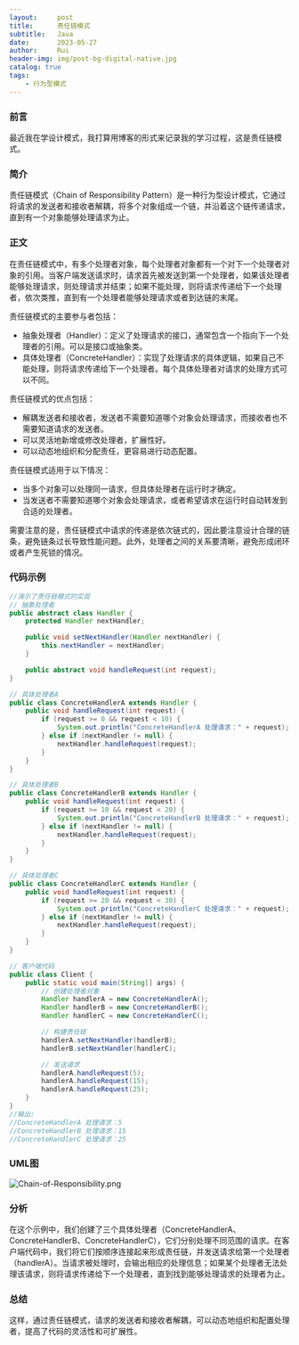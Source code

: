 ```yaml
---
layout:     post
title:      责任链模式
subtitle:   Java
date:       2023-05-27
author:     Rui
header-img: img/post-bg-digital-native.jpg
catalog: true
tags:
    - 行为型模式
---
```

### 前言
最近我在学设计模式，我打算用博客的形式来记录我的学习过程，这是责任链模式。
### 简介
责任链模式（Chain of Responsibility Pattern）是一种行为型设计模式，它通过将请求的发送者和接收者解耦，将多个对象组成一个链，并沿着这个链传递请求，直到有一个对象能够处理请求为止。
### 正文

在责任链模式中，有多个处理者对象，每个处理者对象都有一个对下一个处理者对象的引用。当客户端发送请求时，请求首先被发送到第一个处理者，如果该处理者能够处理请求，则处理请求并结束；如果不能处理，则将请求传递给下一个处理者，依次类推，直到有一个处理者能够处理请求或者到达链的末尾。

责任链模式的主要参与者包括：
- 抽象处理者（Handler）：定义了处理请求的接口，通常包含一个指向下一个处理者的引用。可以是接口或抽象类。
- 具体处理者（ConcreteHandler）：实现了处理请求的具体逻辑，如果自己不能处理，则将请求传递给下一个处理者。每个具体处理者对请求的处理方式可以不同。

责任链模式的优点包括：
- 解耦发送者和接收者，发送者不需要知道哪个对象会处理请求，而接收者也不需要知道请求的发送者。
- 可以灵活地新增或修改处理者，扩展性好。
- 可以动态地组织和分配责任，更容易进行动态配置。

责任链模式适用于以下情况：
- 当多个对象可以处理同一请求，但具体处理者在运行时才确定。
- 当发送者不需要知道哪个对象会处理请求，或者希望请求在运行时自动转发到合适的处理者。

需要注意的是，责任链模式中请求的传递是依次链式的，因此要注意设计合理的链条，避免链条过长导致性能问题。此外，处理者之间的关系要清晰，避免形成闭环或者产生死锁的情况。

### 代码示例
```java
//演示了责任链模式的实现
// 抽象处理者
public abstract class Handler {
    protected Handler nextHandler;

    public void setNextHandler(Handler nextHandler) {
        this.nextHandler = nextHandler;
    }

    public abstract void handleRequest(int request);
}

// 具体处理者A
public class ConcreteHandlerA extends Handler {
    public void handleRequest(int request) {
        if (request >= 0 && request < 10) {
            System.out.println("ConcreteHandlerA 处理请求：" + request);
        } else if (nextHandler != null) {
            nextHandler.handleRequest(request);
        }
    }
}

// 具体处理者B
public class ConcreteHandlerB extends Handler {
    public void handleRequest(int request) {
        if (request >= 10 && request < 20) {
            System.out.println("ConcreteHandlerB 处理请求：" + request);
        } else if (nextHandler != null) {
            nextHandler.handleRequest(request);
        }
    }
}

// 具体处理者C
public class ConcreteHandlerC extends Handler {
    public void handleRequest(int request) {
        if (request >= 20 && request < 30) {
            System.out.println("ConcreteHandlerC 处理请求：" + request);
        } else if (nextHandler != null) {
            nextHandler.handleRequest(request);
        }
    }
}

// 客户端代码
public class Client {
    public static void main(String[] args) {
        // 创建处理者对象
        Handler handlerA = new ConcreteHandlerA();
        Handler handlerB = new ConcreteHandlerB();
        Handler handlerC = new ConcreteHandlerC();

        // 构建责任链
        handlerA.setNextHandler(handlerB);
        handlerB.setNextHandler(handlerC);

        // 发送请求
        handlerA.handleRequest(5);
        handlerA.handleRequest(15);
        handlerA.handleRequest(25);
    }
}
//输出:
//ConcreteHandlerA 处理请求：5
//ConcreteHandlerB 处理请求：15
//ConcreteHandlerC 处理请求：25

```
### UML图
![Chain-of-Responsibility.png](https://i.postimg.cc/SNhYgG1Q/Chain-of-Responsibility.png)

### 分析
在这个示例中，我们创建了三个具体处理者（ConcreteHandlerA、ConcreteHandlerB、ConcreteHandlerC），它们分别处理不同范围的请求。在客户端代码中，我们将它们按顺序连接起来形成责任链，并发送请求给第一个处理者（handlerA）。当请求被处理时，会输出相应的处理信息；如果某个处理者无法处理该请求，则将请求传递给下一个处理者，直到找到能够处理请求的处理者为止。
### 总结
这样，通过责任链模式，请求的发送者和接收者解耦，可以动态地组织和配置处理者，提高了代码的灵活性和可扩展性。





